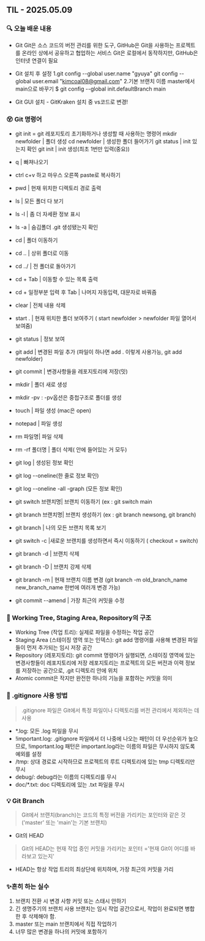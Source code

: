 ## TIL - 2025.05.09

### 🔍 오늘 배운 내용
- Git
Git은 소스 코드의 버전 관리를 위한 도구, GitHub은 Git을 사용하는 프로젝트를 온라인 상에서 공유하고 협업하는 서비스
Git은 로컬에서 동작하지만, GitHub은 인터넷 연결이 필요

- Git 설치 후 설정
1.git config --global user.name "gyuya"
  git config --global user.email "kimcoal08@gmail.com"
2.기본 브랜치 이름 master에서 main으로 바꾸기
$ git config --global init.defaultBranch main

- Git GUI 설치 - GitKraken 설치 중 vs코드로 변경!

  
### 😵 Git 명령어
 - git init = git 레포지토리 초기화하거나 생성할 때 사용하는 명령어
   mkdir newfolder | 폴더 생성
   cd newfolder | 생성한 폴더 들어가기
   git status | init 있는지 확인 
   git init | init 생성(최초 1번만 입력(중요))
   
- q | 빠져나오기
- ctrl c+v 하고 마우스 오른쪽 paste로 복사하기
- pwd | 현재 위치한 디렉토리 경로 출력
- ls | 모든 폴더 다 보기
- ls -l | 좀 더 자세환 정보 표시
- ls -a | 숨김폴더 .git 생성됐는지 확인
- cd | 폴더 이동하기
- cd .. | 상위 폴더로 이동
- cd ../ | 전 폴더로 돌아가기
- cd + Tab | 이동할 수 있는 목록 출력
- cd + 일정부분 입력 후 Tab | 나머지 자동입력, 대문자로 바꿔줌
- clear | 전체 내용 삭제
- start . | 현재 위치한 폴더 보여주기 ( start newfolder > newfolder 파일 열어서 보여줌)
- git status | 정보 보여
- git add | 변경된 파일 추가 (파일이 하나면 add . 이렇게 사용가능, git add newfolder)
- git commit | 변경사항들을 레포지토리에 저장(밋)
- mkdir | 폴더 새로 생성
- mkdir -pv : -pv옵션은 중첩구조로 폴더를 생성
- touch | 파일 생성 (mac은 open)
- notepad | 파일 생성
- rm 파일명| 파일 삭제
- rm -rf 폴더명 | 폴더 삭제( 안에 들어있는 거 모두)
- git log | 생성된 정보 확인
- git log --oneline(한 줄로 정보 확인)
- git log --oneline -all -graph (모든 정보 확인)
- git switch 브랜치명| 브랜치 이동하기 (ex : git switch main
- git branch 브랜치명| 브랜치 생성하기 (ex : git branch newsong, git branch)
- git branch | 나의 모든 브랜치 목록 보기
- git switch -c |새로운 브랜치를 생성하면서 즉시 이동하기 ( checkout = switch)
- git branch -d | 브랜치 삭제
- git branch -D | 브랜치 강제 삭제
- git branch -m | 현재 브랜치 이름 변경 (git branch -m old_branch_name new_branch_name 한번에 여러개 변경 가능)
- git commit --amend | 가장 최근의 커밋을 수정

### 🧠 Working Tree, Staging Area, Repository의 구조
- Working Tree (작업 트리): 실제로 파일을 수정하는 작업 공간
- Staging Area (스테이징 영역 또는 인덱스): git add 명령어를 사용해 변경된 파일들이 먼저 추가되는 임시 저장 공간
- Repository (레포지토리): git commit 명령어가 실행되면, 스테이징 영역에 있는 변경사항들이 레포지토리에 저장
  레포지토리는 프로젝트의 모든 버전과 이력 정보를 저장하는 공간으로, .git 디렉토리 안에 위치
- Atomic commit은 작지만 완전한 하나의 기능을 포함하는 커밋을 의미

### 🧭  .gitignore 사용 방법
 > .gitignore 파일은 Git에서 특정 파일이나 디렉토리를 버전 관리에서 제외하는 데 사용
 - *.log: 모든 .log 파일을 무시
 - !important.log: .gitignore 파일에서 더 나중에 나오는 패턴이 더 우선순위가 높으므로,
   !important.log 패턴은 important.log라는 이름의 파일은 무시하지 않도록 예외를 설정
 - /tmp: 상대 경로로 시작하므로 프로젝트의 루트 디렉토리에 있는 tmp 디렉토리만 무시
 - debug/: debug라는 이름의 디렉토리를 무시
 - doc/*.txt: doc 디렉토리에 있는 .txt 파일을 무시

### 💡 Git Branch 
> Git에서 브랜치(branch)는 코드의 특정 버전을 가리키는 포인터와 같은 것
 ('master' 또는 'main'는 기본 브랜치)
- Git의 HEAD
> Git의 HEAD는 현재 작업 중인 커밋을 가리키는 포인터 ='현재 Git이 어디를 바라보고 있는지'
- HEAD는 항상 작업 트리의 최상단에 위치하며, 가장 최근의 커밋을 가리

### ✨흔히 하는 실수
1. 브랜치 전환 시 변경 사항 커밋 또는 스태시 안하기
2. 긴 생명주기의 브랜치 사용
브랜치는 임시 작업 공간으로서, 작업이 완료되면 병합한 후 삭제해야 함.
3. master 또는 main 브랜치에서 직접 작업하기
5. 너무 많은 변경을 하나의 커밋에 포함하기


